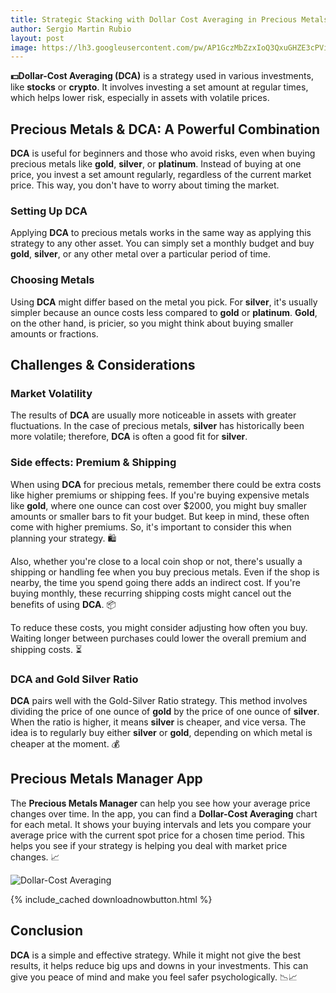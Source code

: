 ```yaml
---
title: Strategic Stacking with Dollar Cost Averaging in Precious Metals
author: Sergio Martin Rubio
layout: post
image: https://lh3.googleusercontent.com/pw/AP1GczMbZzxIoQ3QxuGHZE3cPViVkTHGMggxqTCaoJNsczIoqRR2uTDbctZFg-oVFg_8rB7yX8lgFieRxzdeQRzOLUSAddeq6fu4byTyffKO1vV_EG56tivUzl1ZUkaaq54h3vtzlcHqS0KyNwgOjZDNb-A-=w1200-h628-s-no-gm?authuser=0
---
```


**💵Dollar-Cost Averaging (DCA)** is a strategy used in various investments, like **stocks** or **crypto**. It involves investing a set amount at regular times, which helps lower risk, especially in assets with volatile prices.

## Precious Metals & DCA: A Powerful Combination

**DCA** is useful for beginners and those who avoid risks, even when buying precious metals like **gold**, **silver**, or **platinum**. Instead of buying at one price, you invest a set amount regularly, regardless of the current market price. This way, you don't have to worry about timing the market.

### Setting Up DCA

Applying **DCA** to precious metals works in the same way as applying this strategy to any other asset. You can simply set a monthly budget and buy **gold**, **silver**, or any other metal over a particular period of time.

### Choosing Metals

Using **DCA** might differ based on the metal you pick. For **silver**, it's usually simpler because an ounce costs less compared to **gold** or **platinum**. **Gold**, on the other hand, is pricier, so you might think about buying smaller amounts or fractions.

## Challenges & Considerations

### Market Volatility

The results of **DCA** are usually more noticeable in assets with greater fluctuations. In the case of precious metals, **silver** has historically been more volatile; therefore, **DCA** is often a good fit for **silver**.

### Side effects: Premium & Shipping

When using **DCA** for precious metals, remember there could be extra costs like higher premiums or shipping fees. If you're buying expensive metals like **gold**, where one ounce can cost over $2000, you might buy smaller amounts or smaller bars to fit your budget. But keep in mind, these often come with higher premiums. So, it's important to consider this when planning your strategy. 🛍️

Also, whether you're close to a local coin shop or not, there's usually a shipping or handling fee when you buy precious metals. Even if the shop is nearby, the time you spend going there adds an indirect cost. If you're buying monthly, these recurring shipping costs might cancel out the benefits of using **DCA**. 📦

To reduce these costs, you might consider adjusting how often you buy. Waiting longer between purchases could lower the overall premium and shipping costs. ⏳

### DCA and Gold Silver Ratio

**DCA** pairs well with the Gold-Silver Ratio strategy. This method involves dividing the price of one ounce of **gold** by the price of one ounce of **silver**. When the ratio is higher, it means **silver** is cheaper, and vice versa. The idea is to regularly buy either **silver** or **gold**, depending on which metal is cheaper at the moment. 💰

## Precious Metals Manager App

The **Precious Metals Manager** can help you see how your average price changes over time. In the app, you can find a **Dollar-Cost Averaging** chart for each metal. It shows your buying intervals and lets you compare your average price with the current spot price for a chosen time period. This helps you see if your strategy is helping you deal with market price changes. 📈

<img class="img-fluid" src="https://lh3.googleusercontent.com/pw/AP1GczOwQL878I822a32_B19Rw1yxJrXHjMXgrkTInKqmJfoU0lobI2fUZ0t_94H-bn4L_se-6Ws04FW6eOpFqSdT5Qnl5Qvi0nLfriegSKT3_-Ak8yhnMIWEQUKQW4YuKUq1tgtO_0hvJO4fmg6bDO7Q010=w1920-h1080-s-no-gm?authuser=0" alt="Dollar-Cost Averaging" />

{% include_cached downloadnowbutton.html %}

## Conclusion

**DCA** is a simple and effective strategy. While it might not give the best results, it helps reduce big ups and downs in your investments. This can give you peace of mind and make you feel safer psychologically. 📉📈
